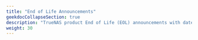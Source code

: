 ```yaml
---
title: "End of Life Announcements"
geekdocCollapseSection: true
description: "TrueNAS product End of Life (EOL) announcements with dates for support expiration."
weight: 30
---
```

